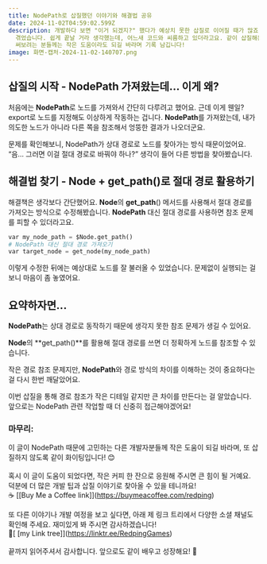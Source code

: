 ```yaml
---
title: NodePath로 삽질했던 이야기와 해결법 공유
date: 2024-11-02T04:59:02.599Z
description: 개발하다 보면 "이거 되겠지?" 했다가 예상치 못한 삽질로 이어질 때가 많죠. 이번에 NodePath를 쓰면서 그런 일을
  겪었습니다. 쉽게 끝날 거라 생각했는데, 어느새 코드와 씨름하고 있더라고요. 같이 삽질해본 분들께는 공감이, 이제 막 NodePath를
  써보려는 분들께는 작은 도움이라도 되길 바라며 기록 남깁니다!
image: 화면-캡처-2024-11-02-140707.png
---
```

## 삽질의 시작 - NodePath 가져왔는데... 이게 왜?

처음에는 **NodePath**로 노드를 가져와서 간단히 다루려고 했어요. 근데 이게 웬일? export로 노드를 지정해도 이상하게 작동하는 겁니다. **NodePath**를 가져왔는데, 내가 의도한 노드가 아니라 다른 쪽을 참조해서 엉뚱한 결과가 나오더군요.

문제를 확인해보니, NodePath가 상대 경로로 노드를 찾아가는 방식 때문이었어요. “음… 그러면 이걸 절대 경로로 바꿔야 하나?” 생각이 들어 다른 방법을 찾아봤습니다.

## 해결법 찾기 - Node + get_path()로 절대 경로 활용하기

해결책은 생각보다 간단했어요. **Node**의 **get_path**() 메서드를 사용해서 절대 경로를 가져오는 방식으로 수정해봤습니다. **NodePath** 대신 절대 경로를 사용하면 참조 문제를 피할 수 있더라고요.

```python
var my_node_path = $Node.get_path()
# NodePath 대신 절대 경로 가져오기
var target_node = get_node(my_node_path)
```

이렇게 수정한 뒤에는 예상대로 노드를 잘 불러올 수 있었습니다. 문제없이 실행되는 걸 보니 마음이 좀 놓였어요.

## 요약하자면...

**NodePath**는 상대 경로로 동작하기 때문에 생각지 못한 참조 문제가 생길 수 있어요.

**Node**의 **get_path()**를 활용해 절대 경로를 쓰면 더 정확하게 노드를 참조할 수 있습니다.

작은 경로 참조 문제지만, **NodePath**와 경로 방식의 차이를 이해하는 것이 중요하다는 걸 다시 한번 깨달았어요.

이번 삽질을 통해 경로 참조가 작은 디테일 같지만 큰 차이를 만든다는 걸 알았습니다. 앞으로는 NodePath 관련 작업할 때 더 신중히 접근해야겠어요!

### 마무리:

이 글이 NodePath 때문에 고민하는 다른 개발자분들께 작은 도움이 되길 바라며, 또 삽질하지 않도록 같이 화이팅입니다! 😊\
\
혹시 이 글이 도움이 되었다면, 작은 커피 한 잔으로 응원해 주시면 큰 힘이 될 거예요. 덕분에 더 많은 개발 팁과 삽질 이야기로 찾아올 수 있을 테니까요! \
☕ [\[Buy Me a Coffee link]](https://buymeacoffee.com/redping)

또 다른 이야기나 개발 여정을 보고 싶다면, 아래 제 링크 트리에서 다양한 소셜 채널도 확인해 주세요. 재미있게 봐 주시면 감사하겠습니다! \
🌲[ \[my Link tree]](https://linktr.ee/RedpingGames)\
\
끝까지 읽어주셔서 감사합니다. 앞으로도 같이 배우고 성장해요! 🙌